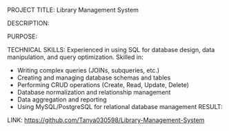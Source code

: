 PROJECT TITLE: Library Management System

DESCRIPTION: 

PURPOSE: 

TECHNICAL SKILLS: Experienced in using SQL for database design, data manipulation, and query optimization. Skilled in:
  - Writing complex queries (JOINs, subqueries, etc.)
  - Creating and managing database schemas and tables
  - Performing CRUD operations (Create, Read, Update, Delete)
  - Database normalization and relationship management
  - Data aggregation and reporting
  - Using MySQL/PostgreSQL for relational database management
RESULT: 

LINK: https://github.com/Tanya030598/Library-Management-System
